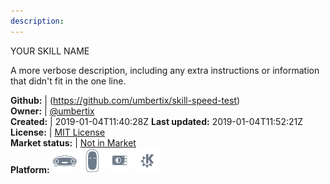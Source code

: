 ```yaml
---
description: 
---
```

YOUR SKILL NAME

A more verbose description, including any extra instructions or
information that didn't fit in the one line.

**Github:** | (https://github.com/umbertix/skill-speed-test)  
**Owner:** | [@umbertix](https://github.com/umbertix)  
**Created:** | 2019-01-04T11:40:28Z  **Last updated:** 2019-01-04T11:52:21Z  
**License:** | [MIT License](https://api.github.com/licenses/mit)  
**Market status:** | [Not in Market](https://market.mycroft.ai/skill/)  
**Platform:**   ![](.gitbook/assets/mark-1-icon.png)  ![](.gitbook/assets/mark-2-icon.png)  ![](.gitbook/assets/picroft-icon.png)  ![](.gitbook/assets/kde.png)   
